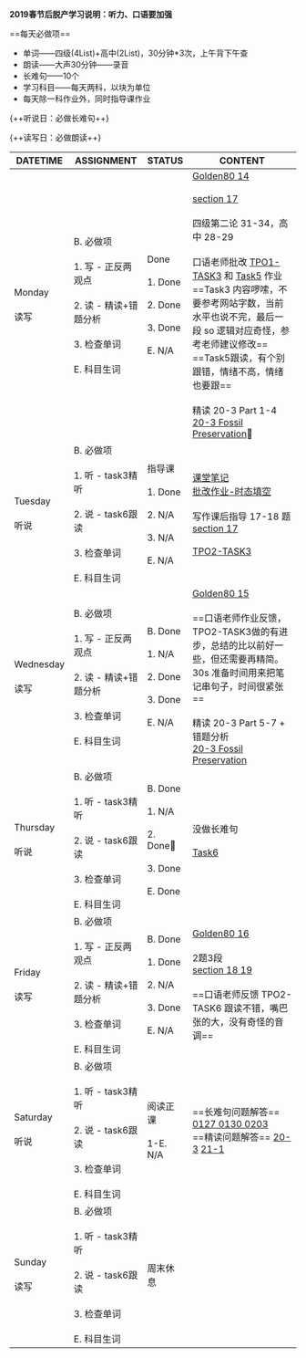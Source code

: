 **2019春节后脱产学习说明：听力、口语要加强**

==每天必做项==

* 单词——四级(4List)+高中(2List)，30分钟*3次，上午背下午查
* 朗读——大声30分钟——录音
* 长难句——10个
* 学习科目——每天两科，以块为单位
* 每天除一科作业外，同时指导课作业

{++听说日：必做长难句++}

{++读写日：必做朗读++}

DATETIME |  ASSIGNMENT | STATUS | CONTENT
------------ | ------------- | ------------- | -------------
Monday    <br><br>读写 | B. 必做项<br><br> 1. 写 - 正反两观点<br><br> 2. 读 - 精读+错题分析 <br><br> 3. 检查单词<br><br> E. 科目生词 | Done<br><br> 1. Done<br><br> 2. Done<br><br> 3. Done<br><br> E. N/A  | [Golden80 14](../speak/golden80.md#14-2019-02-18)<br><br>[section 17](../write/section.md#2019-02-18)<br><br>四级第二论 31-34，高中 28-29<br><br>口语老师批改 [TPO1-TASK3](../speak/task3.md#2019-02-17) 和 [Task5](../listen/speak-task56.md#task-5-2019-02-15) 作业<br>==Task3 内容啰嗦，不要参考网站字数，当前水平也说不完，最后一段 so 逻辑对应奇怪，参考老师建议修改==<br>==Task5跟读，有个别跟错，情绪不高，情绪也要跟==<br><br>精读 20-3 Part 1-4<br>[20-3 Fossil Preservation](../read/20-3.md)
Tuesday   <br><br>听说 | B. 必做项<br><br> 1. 听 - task3精听<br><br> 2. 说 - task6跟读    <br><br> 3. 检查单词<br><br> E. 科目生词 | 指导课<br><br>1. Done<br><br>2. N/A<br><br>3. N/A<br><br>E. N/A | [课堂笔记](../courses/tutoring.md)<br>[批改作业-时态填空](../tutoring/20190114.md)<br><br>写作课后指导 17-18 题<br>[section 17](../write/section.md#2019-02-16)<br><br>[TPO2-TASK3](../speak/task3.md#tpo2-2019-02-19)
Wednesday <br><br>读写 | B. 必做项<br><br> 1. 写 - 正反两观点<br><br> 2. 读 - 精读+错题分析 <br><br> 3. 检查单词<br><br> E. 科目生词 | B. Done<br><br>1. N/A<br><br>2. Done<br><br> 3. Done<br><br> E. N/A | [Golden80 15](../speak/golden80.md#15-2019-02-20)<br><br>==口语老师作业反馈，TPO2-TASK3做的有进步，总结的比以前好一些，但还需要再精简。30s 准备时间用来把笔记串句子，时间很紧张==<br><br>精读 20-3 Part 5-7 + 错题分析<br>[20-3 Fossil Preservation](../read/20-3.md)
Thursday  <br><br>听说 | B. 必做项<br><br> 1. 听 - task3精听<br><br> 2. 说 - task6跟读    <br><br> 3. 检查单词<br><br> E. 科目生词 | B. Done<br><br>1. N/A<br><br>2. Done<br><br> 3. Done<br><br> E. Done  | 没做长难句<br><br>[Task6](../listen/speak-task56.md#task-6-2019-02-21)
Friday    <br><br>读写 | B. 必做项<br><br> 1. 写 - 正反两观点<br><br> 2. 读 - 精读+错题分析 <br><br> 3. 检查单词<br><br> E. 科目生词 | B. Done<br><br> 1. Done<br><br> 2. N/A<br><br> 3. Done<br><br> E. N/A | [Golden80 16](../speak/golden80.md#16-2019-02-22)<br><br>2题3段<br>[section 18 19](../write/section.md#2019-02-22)<br><br>==口语老师反馈 TPO2-TASK6 跟读不错，嘴巴张的大，没有奇怪的音调==
Saturday  <br><br>听说 | B. 必做项<br><br> 1. 听 - task3精听<br><br> 2. 说 - task6跟读    <br><br> 3. 检查单词<br><br> E. 科目生词 | 阅读正课<br><br>1-E. N/A | ==长难句问题解答== [0127 0130 0203](../read/sentence.md)<br>==精读问题解答== [20-3](../read/21-1.md)  [21-1](../read/20-3.md)
Sunday    <br><br>读写 | B. 必做项<br><br> 1. 听 - task3精听<br><br> 2. 说 - task6跟读    <br><br> 3. 检查单词<br><br> E. 科目生词 | 周末休息
